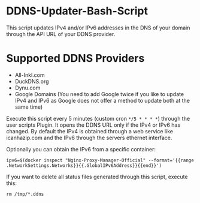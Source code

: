 # DDNS-Updater-Bash-Script
This script updates IPv4 and/or IPv6 addresses in the DNS of your domain through the API URL of your DDNS provider.

# Supported DDNS Providers
- All-Inkl.com
- DuckDNS.org
- Dynu.com
- Google Domains (You need to add Google twice if you like to update IPv4 and IPv6 as Google does not offer a method to update both at the same time)
  

Execute this script every 5 minutes (custom cron `*/5 * * * *`) through the user scripts Plugin. It opens the DDNS URL only if the IPv4 or IPv6 has changed. By default the IPv4 is obtained through a web service like icanhazip.com and the IPv6 through the servers ethernet interface.

Optionally you can obtain the IPv6 from a specific container:

```ipv6=$(docker inspect "Nginx-Proxy-Manager-Official" --format='{{range .NetworkSettings.Networks}}{{.GlobalIPv6Address}}{{end}}')```


If you want to delete all status files generated through this script, execute this:

```rm /tmp/*.ddns```
